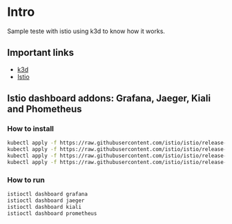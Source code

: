 # Intro

Sample teste with istio using k3d to know how it works.

## Important links

- [k3d](https://k3d.io/)
- [Istio](https://istio.io/)

## Istio dashboard addons: Grafana, Jaeger, Kiali and Phometheus

### How to install

```sh
kubectl apply -f https://raw.githubusercontent.com/istio/istio/release-1.18/samples/addons/grafana.yaml
kubectl apply -f https://raw.githubusercontent.com/istio/istio/release-1.18/samples/addons/jaeger.yaml
kubectl apply -f https://raw.githubusercontent.com/istio/istio/release-1.18/samples/addons/kiali.yaml
kubectl apply -f https://raw.githubusercontent.com/istio/istio/release-1.18/samples/addons/prometheus.yaml
```

### How to run

```sh
istioctl dashboard grafana
istioctl dashboard jaeger
istioctl dashboard kiali
istioctl dashboard prometheus
```
